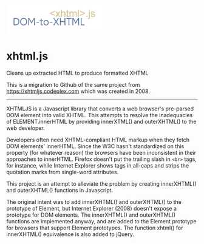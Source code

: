 ![DOM-to-XHTML](https://raw.githubusercontent.com/stimpy77/xhtml.js/master/dom-to-xhtml.png "xhtml.js DOM-to-XHTML")

xhtml.js
========

Cleans up extracted HTML to produce formatted XHTML

This is a migration to Github of the same project from https://xhtmljs.codeplex.com which was created in 2008.

---

XHTMLJS is a Javascript library that converts a web browser's pre-parsed DOM element into valid XHTML. This attempts to resolve the inadequacies of ELEMENT.innerHTML by providing innerXTML() and outerXHTML() to the web developer.

Developers often need XHTML-compliant HTML markup when they fetch DOM elements' innerHTML. Since the W3C hasn't standardized on this property (for whatever reason) the browsers have been inconsistent in their approaches to innerHTML. Firefox doesn't put the trailing slash in `<br>` tags, for instance, while Internet Explorer shows tags in all-caps and strips the quotation marks from single-word attributes. 

This project is an attempt to alleviate the problem by creating innerXHTML() and outerXHTML() functions in Javascript. 

The original intent was to add innerXHTML() and outerXHTML() to the prototype of Element, but Internet Explorer (2008) doesn't expose a prototype for DOM elements. The innerXHTML() and outerXHTML() functions are implemented anyway, and are added to the Element prototype for browsers that support Element prototypes. The function xhtml() for innerXHTML() equivalence is also added to jQuery. 
